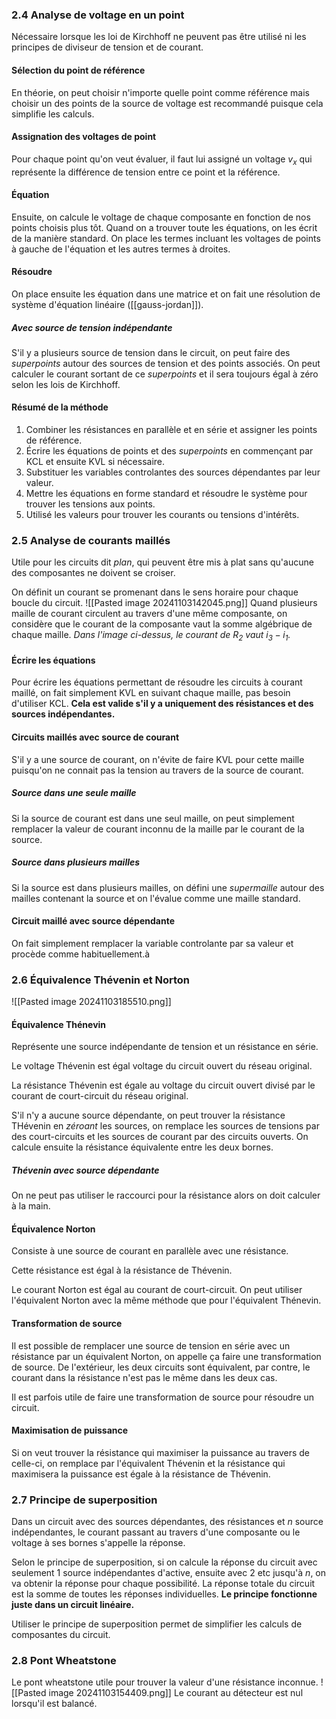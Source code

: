 ### 2.4 Analyse de voltage en un point
Nécessaire lorsque les loi de Kirchhoff ne peuvent pas être utilisé ni les principes de diviseur de tension et de courant.
#### Sélection du point de référence
En théorie, on peut choisir n'importe quelle point comme référence mais choisir un des points de la source de voltage est recommandé puisque cela simplifie les calculs. 
#### Assignation des voltages de point
Pour chaque point qu'on veut évaluer, il faut lui assigné un voltage $v_x$ qui représente la différence de tension entre ce point et la référence. 

#### Équation
Ensuite, on calcule le voltage de chaque composante en fonction de nos points choisis plus tôt. Quand on a trouver toute les équations, on les écrit de la manière standard. On place les termes incluant les voltages de points à gauche de l'équation et les autres termes à droites. 
#### Résoudre
On place ensuite les équation dans une matrice et on fait une résolution de système d'équation linéaire ([[gauss-jordan]]). 

##### Avec source de tension indépendante
S'il y a plusieurs source de tension dans le circuit, on peut faire des *superpoints* autour des sources de tension et des points associés. On peut calculer le courant sortant de ce *superpoints* et il sera toujours égal à zéro selon les lois de Kirchhoff. 

#### Résumé de la méthode
1. Combiner les résistances en parallèle et en série et assigner les points de référence.
2. Écrire les équations de points et des *superpoints* en commençant par KCL et ensuite KVL si nécessaire.
3. Substituer les variables controlantes des sources dépendantes par leur valeur.
4. Mettre les équations en forme standard et résoudre le système pour trouver les tensions aux points.
5. Utilisé les valeurs pour trouver les courants ou tensions d'intérêts.

### 2.5 Analyse de courants maillés
Utile pour les circuits dit *plan*, qui peuvent être mis à plat sans qu'aucune des composantes ne doivent se croiser.

On définit un  courant se promenant dans le sens horaire pour chaque boucle du circuit.
![[Pasted image 20241103142045.png]]
Quand plusieurs maille de courant circulent au travers d'une même composante, on considère que le courant de la composante vaut la somme algébrique de chaque maille. *Dans l'image ci-dessus, le courant de $R_2$ vaut $i_3-i_1$.* 

#### Écrire les équations
Pour écrire les équations permettant de résoudre les circuits à courant maillé, on fait simplement KVL en suivant chaque maille, pas besoin d'utiliser KCL. **Cela est valide s'il y a uniquement des résistances et des sources indépendantes.**

#### Circuits maillés avec source de courant
S'il y a une source de courant, on n'évite de faire KVL pour cette maille puisqu'on ne connait pas la tension au travers de la source de courant. 

##### Source dans une seule maille
Si la source de courant est dans une seul maille, on peut simplement remplacer la valeur de courant inconnu de la maille par le courant de la source. 

##### Source dans plusieurs mailles
Si la source est dans plusieurs mailles, on défini une *supermaille* autour des mailles contenant la source et on l'évalue comme une maille standard.

#### Circuit maillé avec source dépendante
On fait simplement remplacer la variable controlante par sa valeur et procède comme habituellement.à

### 2.6 Équivalence Thévenin et Norton
![[Pasted image 20241103185510.png]]

#### Équivalence Thénevin
Représente une source indépendante de tension et un résistance en série.

Le voltage Thévenin est égal voltage du circuit ouvert du réseau original.

La résistance Thévenin est égale au voltage du circuit ouvert divisé par le courant de court-circuit du réseau original.

S'il n'y a aucune source dépendante, on peut trouver la résistance THévenin en *zéroant* les sources, on remplace les sources de tensions par des court-circuits et les sources de courant par des circuits ouverts. On calcule ensuite la résistance équivalente entre les deux bornes.

##### Thévenin avec source dépendante
On ne peut pas utiliser le raccourci pour la résistance alors on doit calculer à la main.

#### Équivalence Norton
Consiste à une source de courant en parallèle avec une résistance.

Cette résistance est égal à la résistance de Thévenin.

Le courant Norton est égal au courant de court-circuit. On peut utiliser l'équivalent Norton avec la même méthode que pour l'équivalent Thénevin.

#### Transformation de source
Il est possible de remplacer une source de tension en série avec un résistance par un équivalent Norton, on appelle ça faire une transformation de source. De l'extérieur, les deux circuits sont équivalent, par contre, le courant dans la résistance n'est pas le même dans les deux cas.

Il est parfois utile de faire une transformation de source pour résoudre un circuit.

#### Maximisation de puissance
Si on veut trouver la résistance qui maximiser la puissance au travers de celle-ci, on remplace par l'équivalent Thévenin et la résistance qui maximisera la puissance est égale à la résistance de Thévenin.

### 2.7 Principe de superposition
Dans un circuit avec des sources dépendantes, des résistances et $n$ source indépendantes, le courant passant au travers d'une composante ou le voltage à ses bornes s'appelle la réponse. 

Selon le principe de superposition, si on calcule la réponse du circuit avec seulement 1 source indépendantes d'active, ensuite avec 2 etc jusqu'à $n$, on va obtenir la réponse pour chaque possibilité. La réponse totale du circuit est la somme de toutes les réponses individuelles. **Le principe fonctionne juste dans un circuit linéaire.** 

Utiliser le principe de superposition permet de simplifier les calculs de composantes du circuit.

### 2.8 Pont Wheatstone
Le pont wheatstone utile pour trouver la valeur d'une résistance inconnue. 
![[Pasted image 20241103154409.png]]
Le courant au détecteur est nul lorsqu'il est balancé.